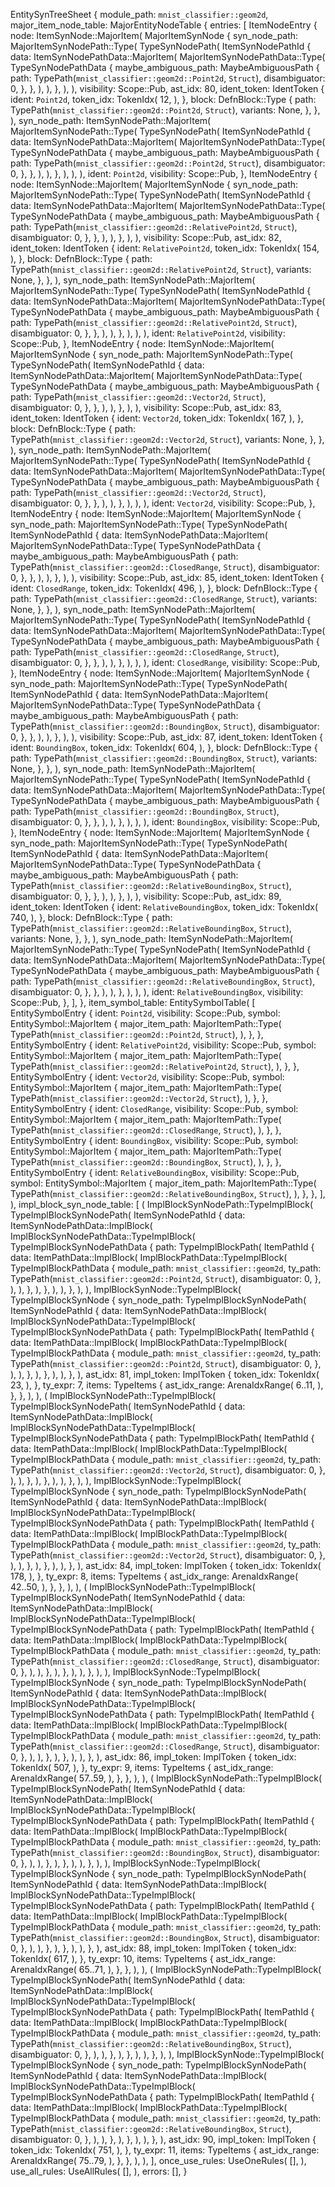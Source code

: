 EntitySynTreeSheet {
    module_path: `mnist_classifier::geom2d`,
    major_item_node_table: MajorEntityNodeTable {
        entries: [
            ItemNodeEntry {
                node: ItemSynNode::MajorItem(
                    MajorItemSynNode {
                        syn_node_path: MajorItemSynNodePath::Type(
                            TypeSynNodePath(
                                ItemSynNodePathId {
                                    data: ItemSynNodePathData::MajorItem(
                                        MajorItemSynNodePathData::Type(
                                            TypeSynNodePathData {
                                                maybe_ambiguous_path: MaybeAmbiguousPath {
                                                    path: TypePath(`mnist_classifier::geom2d::Point2d`, `Struct`),
                                                    disambiguator: 0,
                                                },
                                            },
                                        ),
                                    ),
                                },
                            ),
                        ),
                        visibility: Scope::Pub,
                        ast_idx: 80,
                        ident_token: IdentToken {
                            ident: `Point2d`,
                            token_idx: TokenIdx(
                                12,
                            ),
                        },
                        block: DefnBlock::Type {
                            path: TypePath(`mnist_classifier::geom2d::Point2d`, `Struct`),
                            variants: None,
                        },
                    },
                ),
                syn_node_path: ItemSynNodePath::MajorItem(
                    MajorItemSynNodePath::Type(
                        TypeSynNodePath(
                            ItemSynNodePathId {
                                data: ItemSynNodePathData::MajorItem(
                                    MajorItemSynNodePathData::Type(
                                        TypeSynNodePathData {
                                            maybe_ambiguous_path: MaybeAmbiguousPath {
                                                path: TypePath(`mnist_classifier::geom2d::Point2d`, `Struct`),
                                                disambiguator: 0,
                                            },
                                        },
                                    ),
                                ),
                            },
                        ),
                    ),
                ),
                ident: `Point2d`,
                visibility: Scope::Pub,
            },
            ItemNodeEntry {
                node: ItemSynNode::MajorItem(
                    MajorItemSynNode {
                        syn_node_path: MajorItemSynNodePath::Type(
                            TypeSynNodePath(
                                ItemSynNodePathId {
                                    data: ItemSynNodePathData::MajorItem(
                                        MajorItemSynNodePathData::Type(
                                            TypeSynNodePathData {
                                                maybe_ambiguous_path: MaybeAmbiguousPath {
                                                    path: TypePath(`mnist_classifier::geom2d::RelativePoint2d`, `Struct`),
                                                    disambiguator: 0,
                                                },
                                            },
                                        ),
                                    ),
                                },
                            ),
                        ),
                        visibility: Scope::Pub,
                        ast_idx: 82,
                        ident_token: IdentToken {
                            ident: `RelativePoint2d`,
                            token_idx: TokenIdx(
                                154,
                            ),
                        },
                        block: DefnBlock::Type {
                            path: TypePath(`mnist_classifier::geom2d::RelativePoint2d`, `Struct`),
                            variants: None,
                        },
                    },
                ),
                syn_node_path: ItemSynNodePath::MajorItem(
                    MajorItemSynNodePath::Type(
                        TypeSynNodePath(
                            ItemSynNodePathId {
                                data: ItemSynNodePathData::MajorItem(
                                    MajorItemSynNodePathData::Type(
                                        TypeSynNodePathData {
                                            maybe_ambiguous_path: MaybeAmbiguousPath {
                                                path: TypePath(`mnist_classifier::geom2d::RelativePoint2d`, `Struct`),
                                                disambiguator: 0,
                                            },
                                        },
                                    ),
                                ),
                            },
                        ),
                    ),
                ),
                ident: `RelativePoint2d`,
                visibility: Scope::Pub,
            },
            ItemNodeEntry {
                node: ItemSynNode::MajorItem(
                    MajorItemSynNode {
                        syn_node_path: MajorItemSynNodePath::Type(
                            TypeSynNodePath(
                                ItemSynNodePathId {
                                    data: ItemSynNodePathData::MajorItem(
                                        MajorItemSynNodePathData::Type(
                                            TypeSynNodePathData {
                                                maybe_ambiguous_path: MaybeAmbiguousPath {
                                                    path: TypePath(`mnist_classifier::geom2d::Vector2d`, `Struct`),
                                                    disambiguator: 0,
                                                },
                                            },
                                        ),
                                    ),
                                },
                            ),
                        ),
                        visibility: Scope::Pub,
                        ast_idx: 83,
                        ident_token: IdentToken {
                            ident: `Vector2d`,
                            token_idx: TokenIdx(
                                167,
                            ),
                        },
                        block: DefnBlock::Type {
                            path: TypePath(`mnist_classifier::geom2d::Vector2d`, `Struct`),
                            variants: None,
                        },
                    },
                ),
                syn_node_path: ItemSynNodePath::MajorItem(
                    MajorItemSynNodePath::Type(
                        TypeSynNodePath(
                            ItemSynNodePathId {
                                data: ItemSynNodePathData::MajorItem(
                                    MajorItemSynNodePathData::Type(
                                        TypeSynNodePathData {
                                            maybe_ambiguous_path: MaybeAmbiguousPath {
                                                path: TypePath(`mnist_classifier::geom2d::Vector2d`, `Struct`),
                                                disambiguator: 0,
                                            },
                                        },
                                    ),
                                ),
                            },
                        ),
                    ),
                ),
                ident: `Vector2d`,
                visibility: Scope::Pub,
            },
            ItemNodeEntry {
                node: ItemSynNode::MajorItem(
                    MajorItemSynNode {
                        syn_node_path: MajorItemSynNodePath::Type(
                            TypeSynNodePath(
                                ItemSynNodePathId {
                                    data: ItemSynNodePathData::MajorItem(
                                        MajorItemSynNodePathData::Type(
                                            TypeSynNodePathData {
                                                maybe_ambiguous_path: MaybeAmbiguousPath {
                                                    path: TypePath(`mnist_classifier::geom2d::ClosedRange`, `Struct`),
                                                    disambiguator: 0,
                                                },
                                            },
                                        ),
                                    ),
                                },
                            ),
                        ),
                        visibility: Scope::Pub,
                        ast_idx: 85,
                        ident_token: IdentToken {
                            ident: `ClosedRange`,
                            token_idx: TokenIdx(
                                496,
                            ),
                        },
                        block: DefnBlock::Type {
                            path: TypePath(`mnist_classifier::geom2d::ClosedRange`, `Struct`),
                            variants: None,
                        },
                    },
                ),
                syn_node_path: ItemSynNodePath::MajorItem(
                    MajorItemSynNodePath::Type(
                        TypeSynNodePath(
                            ItemSynNodePathId {
                                data: ItemSynNodePathData::MajorItem(
                                    MajorItemSynNodePathData::Type(
                                        TypeSynNodePathData {
                                            maybe_ambiguous_path: MaybeAmbiguousPath {
                                                path: TypePath(`mnist_classifier::geom2d::ClosedRange`, `Struct`),
                                                disambiguator: 0,
                                            },
                                        },
                                    ),
                                ),
                            },
                        ),
                    ),
                ),
                ident: `ClosedRange`,
                visibility: Scope::Pub,
            },
            ItemNodeEntry {
                node: ItemSynNode::MajorItem(
                    MajorItemSynNode {
                        syn_node_path: MajorItemSynNodePath::Type(
                            TypeSynNodePath(
                                ItemSynNodePathId {
                                    data: ItemSynNodePathData::MajorItem(
                                        MajorItemSynNodePathData::Type(
                                            TypeSynNodePathData {
                                                maybe_ambiguous_path: MaybeAmbiguousPath {
                                                    path: TypePath(`mnist_classifier::geom2d::BoundingBox`, `Struct`),
                                                    disambiguator: 0,
                                                },
                                            },
                                        ),
                                    ),
                                },
                            ),
                        ),
                        visibility: Scope::Pub,
                        ast_idx: 87,
                        ident_token: IdentToken {
                            ident: `BoundingBox`,
                            token_idx: TokenIdx(
                                604,
                            ),
                        },
                        block: DefnBlock::Type {
                            path: TypePath(`mnist_classifier::geom2d::BoundingBox`, `Struct`),
                            variants: None,
                        },
                    },
                ),
                syn_node_path: ItemSynNodePath::MajorItem(
                    MajorItemSynNodePath::Type(
                        TypeSynNodePath(
                            ItemSynNodePathId {
                                data: ItemSynNodePathData::MajorItem(
                                    MajorItemSynNodePathData::Type(
                                        TypeSynNodePathData {
                                            maybe_ambiguous_path: MaybeAmbiguousPath {
                                                path: TypePath(`mnist_classifier::geom2d::BoundingBox`, `Struct`),
                                                disambiguator: 0,
                                            },
                                        },
                                    ),
                                ),
                            },
                        ),
                    ),
                ),
                ident: `BoundingBox`,
                visibility: Scope::Pub,
            },
            ItemNodeEntry {
                node: ItemSynNode::MajorItem(
                    MajorItemSynNode {
                        syn_node_path: MajorItemSynNodePath::Type(
                            TypeSynNodePath(
                                ItemSynNodePathId {
                                    data: ItemSynNodePathData::MajorItem(
                                        MajorItemSynNodePathData::Type(
                                            TypeSynNodePathData {
                                                maybe_ambiguous_path: MaybeAmbiguousPath {
                                                    path: TypePath(`mnist_classifier::geom2d::RelativeBoundingBox`, `Struct`),
                                                    disambiguator: 0,
                                                },
                                            },
                                        ),
                                    ),
                                },
                            ),
                        ),
                        visibility: Scope::Pub,
                        ast_idx: 89,
                        ident_token: IdentToken {
                            ident: `RelativeBoundingBox`,
                            token_idx: TokenIdx(
                                740,
                            ),
                        },
                        block: DefnBlock::Type {
                            path: TypePath(`mnist_classifier::geom2d::RelativeBoundingBox`, `Struct`),
                            variants: None,
                        },
                    },
                ),
                syn_node_path: ItemSynNodePath::MajorItem(
                    MajorItemSynNodePath::Type(
                        TypeSynNodePath(
                            ItemSynNodePathId {
                                data: ItemSynNodePathData::MajorItem(
                                    MajorItemSynNodePathData::Type(
                                        TypeSynNodePathData {
                                            maybe_ambiguous_path: MaybeAmbiguousPath {
                                                path: TypePath(`mnist_classifier::geom2d::RelativeBoundingBox`, `Struct`),
                                                disambiguator: 0,
                                            },
                                        },
                                    ),
                                ),
                            },
                        ),
                    ),
                ),
                ident: `RelativeBoundingBox`,
                visibility: Scope::Pub,
            },
        ],
    },
    item_symbol_table: EntitySymbolTable(
        [
            EntitySymbolEntry {
                ident: `Point2d`,
                visibility: Scope::Pub,
                symbol: EntitySymbol::MajorItem {
                    major_item_path: MajorItemPath::Type(
                        TypePath(`mnist_classifier::geom2d::Point2d`, `Struct`),
                    ),
                },
            },
            EntitySymbolEntry {
                ident: `RelativePoint2d`,
                visibility: Scope::Pub,
                symbol: EntitySymbol::MajorItem {
                    major_item_path: MajorItemPath::Type(
                        TypePath(`mnist_classifier::geom2d::RelativePoint2d`, `Struct`),
                    ),
                },
            },
            EntitySymbolEntry {
                ident: `Vector2d`,
                visibility: Scope::Pub,
                symbol: EntitySymbol::MajorItem {
                    major_item_path: MajorItemPath::Type(
                        TypePath(`mnist_classifier::geom2d::Vector2d`, `Struct`),
                    ),
                },
            },
            EntitySymbolEntry {
                ident: `ClosedRange`,
                visibility: Scope::Pub,
                symbol: EntitySymbol::MajorItem {
                    major_item_path: MajorItemPath::Type(
                        TypePath(`mnist_classifier::geom2d::ClosedRange`, `Struct`),
                    ),
                },
            },
            EntitySymbolEntry {
                ident: `BoundingBox`,
                visibility: Scope::Pub,
                symbol: EntitySymbol::MajorItem {
                    major_item_path: MajorItemPath::Type(
                        TypePath(`mnist_classifier::geom2d::BoundingBox`, `Struct`),
                    ),
                },
            },
            EntitySymbolEntry {
                ident: `RelativeBoundingBox`,
                visibility: Scope::Pub,
                symbol: EntitySymbol::MajorItem {
                    major_item_path: MajorItemPath::Type(
                        TypePath(`mnist_classifier::geom2d::RelativeBoundingBox`, `Struct`),
                    ),
                },
            },
        ],
    ),
    impl_block_syn_node_table: [
        (
            ImplBlockSynNodePath::TypeImplBlock(
                TypeImplBlockSynNodePath(
                    ItemSynNodePathId {
                        data: ItemSynNodePathData::ImplBlock(
                            ImplBlockSynNodePathData::TypeImplBlock(
                                TypeImplBlockSynNodePathData {
                                    path: TypeImplBlockPath(
                                        ItemPathId {
                                            data: ItemPathData::ImplBlock(
                                                ImplBlockPathData::TypeImplBlock(
                                                    TypeImplBlockPathData {
                                                        module_path: `mnist_classifier::geom2d`,
                                                        ty_path: TypePath(`mnist_classifier::geom2d::Point2d`, `Struct`),
                                                        disambiguator: 0,
                                                    },
                                                ),
                                            ),
                                        },
                                    ),
                                },
                            ),
                        ),
                    },
                ),
            ),
            ImplBlockSynNode::TypeImplBlock(
                TypeImplBlockSynNode {
                    syn_node_path: TypeImplBlockSynNodePath(
                        ItemSynNodePathId {
                            data: ItemSynNodePathData::ImplBlock(
                                ImplBlockSynNodePathData::TypeImplBlock(
                                    TypeImplBlockSynNodePathData {
                                        path: TypeImplBlockPath(
                                            ItemPathId {
                                                data: ItemPathData::ImplBlock(
                                                    ImplBlockPathData::TypeImplBlock(
                                                        TypeImplBlockPathData {
                                                            module_path: `mnist_classifier::geom2d`,
                                                            ty_path: TypePath(`mnist_classifier::geom2d::Point2d`, `Struct`),
                                                            disambiguator: 0,
                                                        },
                                                    ),
                                                ),
                                            },
                                        ),
                                    },
                                ),
                            ),
                        },
                    ),
                    ast_idx: 81,
                    impl_token: ImplToken {
                        token_idx: TokenIdx(
                            23,
                        ),
                    },
                    ty_expr: 7,
                    items: TypeItems {
                        ast_idx_range: ArenaIdxRange(
                            6..11,
                        ),
                    },
                },
            ),
        ),
        (
            ImplBlockSynNodePath::TypeImplBlock(
                TypeImplBlockSynNodePath(
                    ItemSynNodePathId {
                        data: ItemSynNodePathData::ImplBlock(
                            ImplBlockSynNodePathData::TypeImplBlock(
                                TypeImplBlockSynNodePathData {
                                    path: TypeImplBlockPath(
                                        ItemPathId {
                                            data: ItemPathData::ImplBlock(
                                                ImplBlockPathData::TypeImplBlock(
                                                    TypeImplBlockPathData {
                                                        module_path: `mnist_classifier::geom2d`,
                                                        ty_path: TypePath(`mnist_classifier::geom2d::Vector2d`, `Struct`),
                                                        disambiguator: 0,
                                                    },
                                                ),
                                            ),
                                        },
                                    ),
                                },
                            ),
                        ),
                    },
                ),
            ),
            ImplBlockSynNode::TypeImplBlock(
                TypeImplBlockSynNode {
                    syn_node_path: TypeImplBlockSynNodePath(
                        ItemSynNodePathId {
                            data: ItemSynNodePathData::ImplBlock(
                                ImplBlockSynNodePathData::TypeImplBlock(
                                    TypeImplBlockSynNodePathData {
                                        path: TypeImplBlockPath(
                                            ItemPathId {
                                                data: ItemPathData::ImplBlock(
                                                    ImplBlockPathData::TypeImplBlock(
                                                        TypeImplBlockPathData {
                                                            module_path: `mnist_classifier::geom2d`,
                                                            ty_path: TypePath(`mnist_classifier::geom2d::Vector2d`, `Struct`),
                                                            disambiguator: 0,
                                                        },
                                                    ),
                                                ),
                                            },
                                        ),
                                    },
                                ),
                            ),
                        },
                    ),
                    ast_idx: 84,
                    impl_token: ImplToken {
                        token_idx: TokenIdx(
                            178,
                        ),
                    },
                    ty_expr: 8,
                    items: TypeItems {
                        ast_idx_range: ArenaIdxRange(
                            42..50,
                        ),
                    },
                },
            ),
        ),
        (
            ImplBlockSynNodePath::TypeImplBlock(
                TypeImplBlockSynNodePath(
                    ItemSynNodePathId {
                        data: ItemSynNodePathData::ImplBlock(
                            ImplBlockSynNodePathData::TypeImplBlock(
                                TypeImplBlockSynNodePathData {
                                    path: TypeImplBlockPath(
                                        ItemPathId {
                                            data: ItemPathData::ImplBlock(
                                                ImplBlockPathData::TypeImplBlock(
                                                    TypeImplBlockPathData {
                                                        module_path: `mnist_classifier::geom2d`,
                                                        ty_path: TypePath(`mnist_classifier::geom2d::ClosedRange`, `Struct`),
                                                        disambiguator: 0,
                                                    },
                                                ),
                                            ),
                                        },
                                    ),
                                },
                            ),
                        ),
                    },
                ),
            ),
            ImplBlockSynNode::TypeImplBlock(
                TypeImplBlockSynNode {
                    syn_node_path: TypeImplBlockSynNodePath(
                        ItemSynNodePathId {
                            data: ItemSynNodePathData::ImplBlock(
                                ImplBlockSynNodePathData::TypeImplBlock(
                                    TypeImplBlockSynNodePathData {
                                        path: TypeImplBlockPath(
                                            ItemPathId {
                                                data: ItemPathData::ImplBlock(
                                                    ImplBlockPathData::TypeImplBlock(
                                                        TypeImplBlockPathData {
                                                            module_path: `mnist_classifier::geom2d`,
                                                            ty_path: TypePath(`mnist_classifier::geom2d::ClosedRange`, `Struct`),
                                                            disambiguator: 0,
                                                        },
                                                    ),
                                                ),
                                            },
                                        ),
                                    },
                                ),
                            ),
                        },
                    ),
                    ast_idx: 86,
                    impl_token: ImplToken {
                        token_idx: TokenIdx(
                            507,
                        ),
                    },
                    ty_expr: 9,
                    items: TypeItems {
                        ast_idx_range: ArenaIdxRange(
                            57..59,
                        ),
                    },
                },
            ),
        ),
        (
            ImplBlockSynNodePath::TypeImplBlock(
                TypeImplBlockSynNodePath(
                    ItemSynNodePathId {
                        data: ItemSynNodePathData::ImplBlock(
                            ImplBlockSynNodePathData::TypeImplBlock(
                                TypeImplBlockSynNodePathData {
                                    path: TypeImplBlockPath(
                                        ItemPathId {
                                            data: ItemPathData::ImplBlock(
                                                ImplBlockPathData::TypeImplBlock(
                                                    TypeImplBlockPathData {
                                                        module_path: `mnist_classifier::geom2d`,
                                                        ty_path: TypePath(`mnist_classifier::geom2d::BoundingBox`, `Struct`),
                                                        disambiguator: 0,
                                                    },
                                                ),
                                            ),
                                        },
                                    ),
                                },
                            ),
                        ),
                    },
                ),
            ),
            ImplBlockSynNode::TypeImplBlock(
                TypeImplBlockSynNode {
                    syn_node_path: TypeImplBlockSynNodePath(
                        ItemSynNodePathId {
                            data: ItemSynNodePathData::ImplBlock(
                                ImplBlockSynNodePathData::TypeImplBlock(
                                    TypeImplBlockSynNodePathData {
                                        path: TypeImplBlockPath(
                                            ItemPathId {
                                                data: ItemPathData::ImplBlock(
                                                    ImplBlockPathData::TypeImplBlock(
                                                        TypeImplBlockPathData {
                                                            module_path: `mnist_classifier::geom2d`,
                                                            ty_path: TypePath(`mnist_classifier::geom2d::BoundingBox`, `Struct`),
                                                            disambiguator: 0,
                                                        },
                                                    ),
                                                ),
                                            },
                                        ),
                                    },
                                ),
                            ),
                        },
                    ),
                    ast_idx: 88,
                    impl_token: ImplToken {
                        token_idx: TokenIdx(
                            617,
                        ),
                    },
                    ty_expr: 10,
                    items: TypeItems {
                        ast_idx_range: ArenaIdxRange(
                            65..71,
                        ),
                    },
                },
            ),
        ),
        (
            ImplBlockSynNodePath::TypeImplBlock(
                TypeImplBlockSynNodePath(
                    ItemSynNodePathId {
                        data: ItemSynNodePathData::ImplBlock(
                            ImplBlockSynNodePathData::TypeImplBlock(
                                TypeImplBlockSynNodePathData {
                                    path: TypeImplBlockPath(
                                        ItemPathId {
                                            data: ItemPathData::ImplBlock(
                                                ImplBlockPathData::TypeImplBlock(
                                                    TypeImplBlockPathData {
                                                        module_path: `mnist_classifier::geom2d`,
                                                        ty_path: TypePath(`mnist_classifier::geom2d::RelativeBoundingBox`, `Struct`),
                                                        disambiguator: 0,
                                                    },
                                                ),
                                            ),
                                        },
                                    ),
                                },
                            ),
                        ),
                    },
                ),
            ),
            ImplBlockSynNode::TypeImplBlock(
                TypeImplBlockSynNode {
                    syn_node_path: TypeImplBlockSynNodePath(
                        ItemSynNodePathId {
                            data: ItemSynNodePathData::ImplBlock(
                                ImplBlockSynNodePathData::TypeImplBlock(
                                    TypeImplBlockSynNodePathData {
                                        path: TypeImplBlockPath(
                                            ItemPathId {
                                                data: ItemPathData::ImplBlock(
                                                    ImplBlockPathData::TypeImplBlock(
                                                        TypeImplBlockPathData {
                                                            module_path: `mnist_classifier::geom2d`,
                                                            ty_path: TypePath(`mnist_classifier::geom2d::RelativeBoundingBox`, `Struct`),
                                                            disambiguator: 0,
                                                        },
                                                    ),
                                                ),
                                            },
                                        ),
                                    },
                                ),
                            ),
                        },
                    ),
                    ast_idx: 90,
                    impl_token: ImplToken {
                        token_idx: TokenIdx(
                            751,
                        ),
                    },
                    ty_expr: 11,
                    items: TypeItems {
                        ast_idx_range: ArenaIdxRange(
                            75..79,
                        ),
                    },
                },
            ),
        ),
    ],
    once_use_rules: UseOneRules(
        [],
    ),
    use_all_rules: UseAllRules(
        [],
    ),
    errors: [],
}